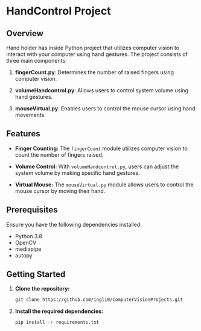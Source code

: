 # HandControl Project
 

## Overview

Hand holder has inside Python project that utilizes computer vision to interact with your computer using hand gestures. The project consists of three main components:

1. **fingerCount.py**: Determines the number of raised fingers using computer vision.

2. **volumeHandcontrol.py**: Allows users to control system volume using hand gestures.

3. **mouseVirtual.py**: Enables users to control the mouse cursor using hand movements.

## Features

- **Finger Counting:** The `fingerCount` module utilizes computer vision to count the number of fingers raised.

- **Volume Control:** With `volumeHandcontrol.py`, users can adjust the system volume by making specific hand gestures.

- **Virtual Mouse:** The `mouseVirtual.py` module allows users to control the mouse cursor by moving their hand.

## Prerequisites

Ensure you have the following dependencies installed:

- Python 3.8
- OpenCV
- mediapipe
- autopy

## Getting Started

1. **Clone the repository:**

   ```bash
   git clone https://github.com/ingli0/ComputerVisionProjects.git

2. **Install the required dependencies:**
   ```bash
   pip install -r requirements.txt 


